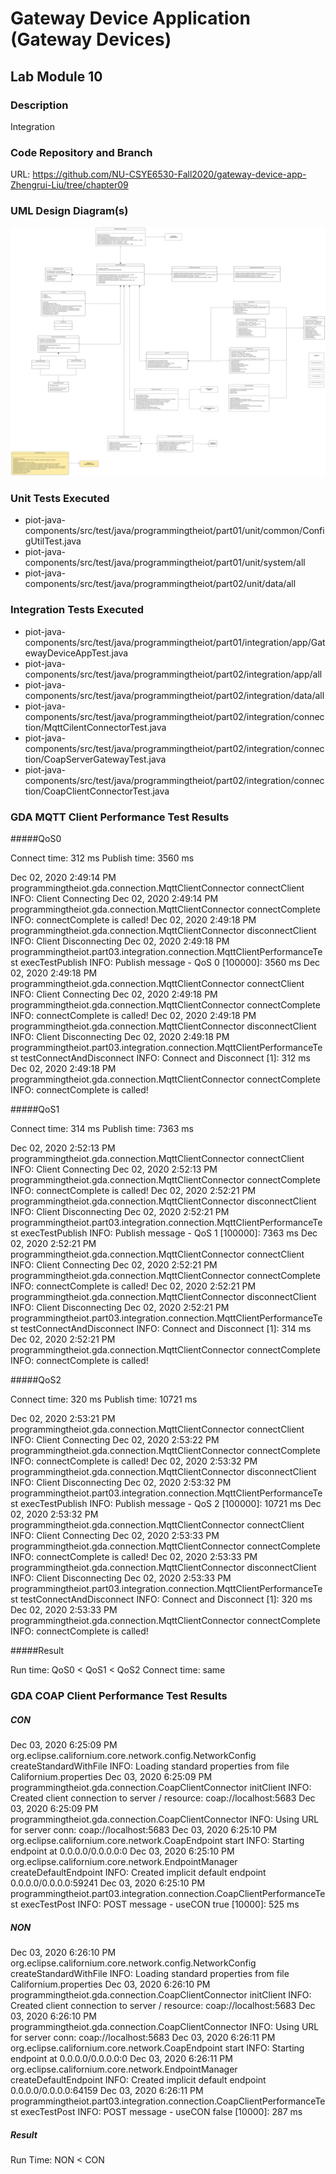 # Gateway Device Application (Gateway Devices)

## Lab Module 10


### Description

Integration

### Code Repository and Branch


URL: https://github.com/NU-CSYE6530-Fall2020/gateway-device-app-Zhengrui-Liu/tree/chapter09

### UML Design Diagram(s)

![image](./GDA-chapter09.svg)


### Unit Tests Executed

- piot-java-components/src/test/java/programmingtheiot/part01/unit/common/ConfigUtilTest.java
- piot-java-components/src/test/java/programmingtheiot/part01/unit/system/all
- piot-java-components/src/test/java/programmingtheiot/part02/unit/data/all

### Integration Tests Executed

- piot-java-components/src/test/java/programmingtheiot/part01/integration/app/GatewayDeviceAppTest.java
- piot-java-components/src/test/java/programmingtheiot/part02/integration/app/all
- piot-java-components/src/test/java/programmingtheiot/part02/integration/data/all
- piot-java-components/src/test/java/programmingtheiot/part02/integration/connection/MqttCilentConnectorTest.java
- piot-java-components/src/test/java/programmingtheiot/part02/integration/connection/CoapServerGatewayTest.java
- piot-java-components/src/test/java/programmingtheiot/part02/integration/connection/CoapClientConnectorTest.java

### GDA MQTT Client Performance Test Results

#####QoS0

Connect time: 312 ms
Publish time: 3560 ms

Dec 02, 2020 2:49:14 PM programmingtheiot.gda.connection.MqttClientConnector connectClient
INFO: Client Connecting
Dec 02, 2020 2:49:14 PM programmingtheiot.gda.connection.MqttClientConnector connectComplete
INFO: connectComplete is called!
Dec 02, 2020 2:49:18 PM programmingtheiot.gda.connection.MqttClientConnector disconnectClient
INFO: Client Disconnecting
Dec 02, 2020 2:49:18 PM programmingtheiot.part03.integration.connection.MqttClientPerformanceTest execTestPublish
INFO: Publish message - QoS 0 [100000]: 3560 ms
Dec 02, 2020 2:49:18 PM programmingtheiot.gda.connection.MqttClientConnector connectClient
INFO: Client Connecting
Dec 02, 2020 2:49:18 PM programmingtheiot.gda.connection.MqttClientConnector connectComplete
INFO: connectComplete is called!
Dec 02, 2020 2:49:18 PM programmingtheiot.gda.connection.MqttClientConnector disconnectClient
INFO: Client Disconnecting
Dec 02, 2020 2:49:18 PM programmingtheiot.part03.integration.connection.MqttClientPerformanceTest testConnectAndDisconnect
INFO: Connect and Disconnect [1]: 312 ms
Dec 02, 2020 2:49:18 PM programmingtheiot.gda.connection.MqttClientConnector connectComplete
INFO: connectComplete is called!

#####QoS1

Connect time: 314 ms
Publish time: 7363 ms

Dec 02, 2020 2:52:13 PM programmingtheiot.gda.connection.MqttClientConnector connectClient
INFO: Client Connecting
Dec 02, 2020 2:52:13 PM programmingtheiot.gda.connection.MqttClientConnector connectComplete
INFO: connectComplete is called!
Dec 02, 2020 2:52:21 PM programmingtheiot.gda.connection.MqttClientConnector disconnectClient
INFO: Client Disconnecting
Dec 02, 2020 2:52:21 PM programmingtheiot.part03.integration.connection.MqttClientPerformanceTest execTestPublish
INFO: Publish message - QoS 1 [100000]: 7363 ms
Dec 02, 2020 2:52:21 PM programmingtheiot.gda.connection.MqttClientConnector connectClient
INFO: Client Connecting
Dec 02, 2020 2:52:21 PM programmingtheiot.gda.connection.MqttClientConnector connectComplete
INFO: connectComplete is called!
Dec 02, 2020 2:52:21 PM programmingtheiot.gda.connection.MqttClientConnector disconnectClient
INFO: Client Disconnecting
Dec 02, 2020 2:52:21 PM programmingtheiot.part03.integration.connection.MqttClientPerformanceTest testConnectAndDisconnect
INFO: Connect and Disconnect [1]: 314 ms
Dec 02, 2020 2:52:21 PM programmingtheiot.gda.connection.MqttClientConnector connectComplete
INFO: connectComplete is called!

#####QoS2

Connect time: 320 ms
Publish time: 10721 ms

Dec 02, 2020 2:53:21 PM programmingtheiot.gda.connection.MqttClientConnector connectClient
INFO: Client Connecting
Dec 02, 2020 2:53:22 PM programmingtheiot.gda.connection.MqttClientConnector connectComplete
INFO: connectComplete is called!
Dec 02, 2020 2:53:32 PM programmingtheiot.gda.connection.MqttClientConnector disconnectClient
INFO: Client Disconnecting
Dec 02, 2020 2:53:32 PM programmingtheiot.part03.integration.connection.MqttClientPerformanceTest execTestPublish
INFO: Publish message - QoS 2 [100000]: 10721 ms
Dec 02, 2020 2:53:32 PM programmingtheiot.gda.connection.MqttClientConnector connectClient
INFO: Client Connecting
Dec 02, 2020 2:53:33 PM programmingtheiot.gda.connection.MqttClientConnector connectComplete
INFO: connectComplete is called!
Dec 02, 2020 2:53:33 PM programmingtheiot.gda.connection.MqttClientConnector disconnectClient
INFO: Client Disconnecting
Dec 02, 2020 2:53:33 PM programmingtheiot.part03.integration.connection.MqttClientPerformanceTest testConnectAndDisconnect
INFO: Connect and Disconnect [1]: 320 ms
Dec 02, 2020 2:53:33 PM programmingtheiot.gda.connection.MqttClientConnector connectComplete
INFO: connectComplete is called!

#####Result

Run time: QoS0 < QoS1 < QoS2
Connect time: same


### GDA COAP Client Performance Test Results

##### CON

Dec 03, 2020 6:25:09 PM org.eclipse.californium.core.network.config.NetworkConfig createStandardWithFile
INFO: Loading standard properties from file Californium.properties
Dec 03, 2020 6:25:09 PM programmingtheiot.gda.connection.CoapClientConnector initClient
INFO: Created client connection to server / resource: coap://localhost:5683
Dec 03, 2020 6:25:09 PM programmingtheiot.gda.connection.CoapClientConnector <init>
INFO: Using URL for server conn: coap://localhost:5683
Dec 03, 2020 6:25:10 PM org.eclipse.californium.core.network.CoapEndpoint start
INFO: Starting endpoint at 0.0.0.0/0.0.0.0:0
Dec 03, 2020 6:25:10 PM org.eclipse.californium.core.network.EndpointManager createDefaultEndpoint
INFO: Created implicit default endpoint 0.0.0.0/0.0.0.0:59241
Dec 03, 2020 6:25:10 PM programmingtheiot.part03.integration.connection.CoapClientPerformanceTest execTestPost
INFO: POST message - useCON true [10000]: 525 ms

##### NON

Dec 03, 2020 6:26:10 PM org.eclipse.californium.core.network.config.NetworkConfig createStandardWithFile
INFO: Loading standard properties from file Californium.properties
Dec 03, 2020 6:26:10 PM programmingtheiot.gda.connection.CoapClientConnector initClient
INFO: Created client connection to server / resource: coap://localhost:5683
Dec 03, 2020 6:26:10 PM programmingtheiot.gda.connection.CoapClientConnector <init>
INFO: Using URL for server conn: coap://localhost:5683
Dec 03, 2020 6:26:11 PM org.eclipse.californium.core.network.CoapEndpoint start
INFO: Starting endpoint at 0.0.0.0/0.0.0.0:0
Dec 03, 2020 6:26:11 PM org.eclipse.californium.core.network.EndpointManager createDefaultEndpoint
INFO: Created implicit default endpoint 0.0.0.0/0.0.0.0:64159
Dec 03, 2020 6:26:11 PM programmingtheiot.part03.integration.connection.CoapClientPerformanceTest execTestPost
INFO: POST message - useCON false [10000]: 287 ms

##### Result

Run Time: NON < CON
